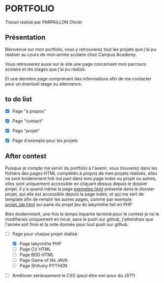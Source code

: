 # PORTFOLIO

Travail réalisé par PARPAILLON Olivier

## Présentation

Bienvenue sur mon portfolio, vous y retrouverez tout les projets que j'ai pu réaliser au cours de mon année scolaire chez Campus Academy.

Vous retrouverez aussi sur le site une page concernant mon parcours scolaire et les stages que j'ai pu réalisé.

Et une dernière page comprenant des informations afin de me contacter pour un éventuel stage ou alternance.

## to do list

- [x] Page "à propos"
- [x] Page "contact"
- [x] Page "projet"
- [x] Page d'exemple pour les projets


## After contest

Puisque je compte me servir du portfolio à l'avenir, vous trouverez dans les fichiers des pages HTML complétés à propos de mes projets réalisés, elles ne sont évidemment link nul part dans mes page index ou projet ou autres, elles sont uniquement accessible en cliquant dessus depuis le dossier projet. Il y'a quand même la page [exemples.html](projet/exemple.html) présente dans le dossier projet, qui elle est accessible depuis la page index, et qui me sert de template afin de remplir les autres pages, comme par exemple [projet_lab.html](projet/projet_lab.html) qui parle du projet jeu du labyrinthe fait en PHP

Bien évidemment, une fois le temps impartie terminé pour le contest je ne le modifierais uniquement en local, sans le push sur github, j'attendrais que l'année soit finie et la note donnée pour tout push sur github. 

- [ ] Page pour chaque projet réalisé.
    - [x] Page labyrinthe PHP
    - [ ] Page CV HTML
    - [ ] Page BDD HTML
    - [ ] Page Game of life JAVA
    - [ ] Page Shifumy PYTHON
- [ ] Améliorer sérieusement le CSS (peut-être voir pour du JS??)



